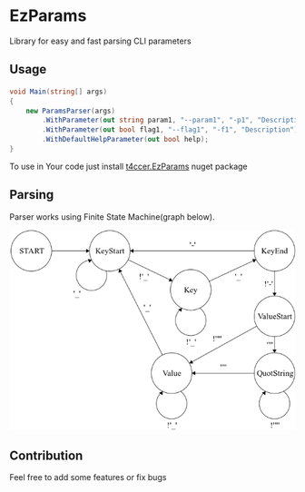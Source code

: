 # EzParams
Library for easy and fast parsing CLI parameters
## Usage
```csharp
void Main(string[] args)
{
    new ParamsParser(args)
        .WithParameter(out string param1, "--param1", "-p1", "Description", "DefaultValue")
        .WithParameter(out bool flag1, "--flag1", "-f1", "Description")
        .WithDefaultHelpParameter(out bool help);
}
```
To use in Your code just install [t4ccer.EzParams](https://www.nuget.org/packages/t4ccer.EzParams/) nuget package

## Parsing
Parser works using Finite State Machine(graph below).  

![](fsm.png)

## Contribution
Feel free to add some features or fix bugs
